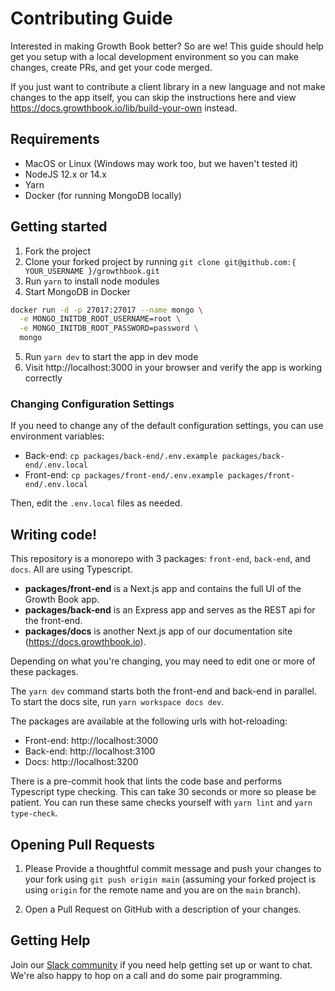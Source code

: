 # Contributing Guide

Interested in making Growth Book better? So are we! This guide should help get you setup with a local development environment so you can make changes, create PRs, and get your code merged.

If you just want to contribute a client library in a new language and not make changes to the app itself, you can skip the instructions here and view https://docs.growthbook.io/lib/build-your-own instead.

## Requirements

- MacOS or Linux (Windows may work too, but we haven't tested it)
- NodeJS 12.x or 14.x
- Yarn
- Docker (for running MongoDB locally)

## Getting started

1. Fork the project
2. Clone your forked project by running `git clone git@github.com:{ YOUR_USERNAME }/growthbook.git`
3. Run `yarn` to install node modules
4. Start MongoDB in Docker

```sh
docker run -d -p 27017:27017 --name mongo \
  -e MONGO_INITDB_ROOT_USERNAME=root \
  -e MONGO_INITDB_ROOT_PASSWORD=password \
  mongo
```

5. Run `yarn dev` to start the app in dev mode
6. Visit http://localhost:3000 in your browser and verify the app is working correctly

### Changing Configuration Settings

If you need to change any of the default configuration settings, you can use environment variables:

- Back-end: `cp packages/back-end/.env.example packages/back-end/.env.local`
- Front-end: `cp packages/front-end/.env.example packages/front-end/.env.local`

Then, edit the `.env.local` files as needed.

## Writing code!

This repository is a monorepo with 3 packages: `front-end`, `back-end`, and `docs`. All are using Typescript.

- **packages/front-end** is a Next.js app and contains the full UI of the Growth Book app.
- **packages/back-end** is an Express app and serves as the REST api for the front-end.
- **packages/docs** is another Next.js app of our documentation site (https://docs.growthbook.io).

Depending on what you're changing, you may need to edit one or more of these packages.

The `yarn dev` command starts both the front-end and back-end in parallel. To start the docs site, run `yarn workspace docs dev`.

The packages are available at the following urls with hot-reloading:

- Front-end: http://localhost:3000
- Back-end: http://localhost:3100
- Docs: http://localhost:3200

There is a pre-commit hook that lints the code base and performs Typescript type checking. This can take 30 seconds or more so please be patient. You can run these same checks yourself with `yarn lint` and `yarn type-check`.

## Opening Pull Requests

1. Please Provide a thoughtful commit message and push your changes to your fork using
   `git push origin main` (assuming your forked project is using `origin` for
   the remote name and you are on the `main` branch).

2. Open a Pull Request on GitHub with a description of your changes.

## Getting Help

Join our [Slack community](https://join.slack.com/t/growthbookusers/shared_invite/zt-oiq9s1qd-dHHvw4xjpnoRV1QQrq6vUg) if you need help getting set up or want to chat. We're also happy to hop on a call and do some pair programming.
